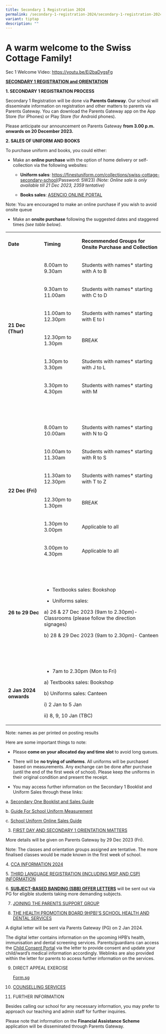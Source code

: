 ```yaml
---
title: Secondary 1 Registration 2024
permalink: /secondary-1-registration-2024/secondary-1-registration-2024/
variant: tiptap
description: ""
---
```

<h1><strong>A warm welcome to the Swiss Cottage Family!</strong></h1><p>Sec 1 Welcome Video: <a href="https://youtu.be/Ej2baDygsFg" rel="noopener noreferrer nofollow" target="_blank"><u>https://youtu.be/Ej2baDygsFg</u></a></p><p><strong><u>SECONDARY 1 REGISTRATION and ORIENTATION</u></strong></p><p><strong>1. SECONDARY 1 REGISTRATION PROCESS</strong>&nbsp;</p><p>Secondary 1 Registration will be done via <strong>Parents Gateway</strong>. Our school will disseminate information on registration and other matters to parents via Parents Gateway. You can download the Parents Gateway app on the App Store (for iPhones) or Play Store (for Android phones).</p><p>Please anticipate our announcement on Parents Gateway <strong>from 3.00 p.m. onwards on 20 December 2023.</strong>&nbsp;&nbsp;</p><p><strong>2. SALES OF UNIFORM AND BOOKS</strong></p><p>To purchase uniform and books, you could either:</p><ul data-tight="true" class="tight"><li><p>Make an <strong>online purchase</strong> with the option of home delivery or self-collection via the following websites:</p><ul data-tight="true" class="tight"><li><p><strong>Uniform sales</strong>: <a href="https://finestuniform.com/collections/swiss-cottage-secondary-school" rel="noopener noreferrer nofollow" target="_blank">https://finestuniform.com/collections/swiss-cottage-secondary-school</a>(Password: SW23) <em>(Note: Online sale is only available till 21 Dec 2023, 2359 tentative)</em></p></li><li><p><strong>Books sales</strong>: <a href="https://asencio.com.sg" rel="noopener noreferrer nofollow" target="_blank">ASENCIO ONLINE PORTAL</a></p></li></ul></li></ul><p>Note: You are encouraged to make an online purchase if you wish to avoid onsite queue</p><ul data-tight="true" class="tight"><li><p>Make an <strong>onsite purchase</strong> following the suggested dates and staggered times <em>(see table below)</em>.</p></li></ul><table><tbody><tr><td rowspan="1" colspan="1"><p><strong>Date</strong></p></td><td rowspan="1" colspan="1"><p><strong>Timing</strong></p></td><td rowspan="1" colspan="1"><p><strong>Recommended Groups for Onsite Purchase and Collection</strong></p></td></tr><tr><td rowspan="6" colspan="1"><p><strong>21 Dec (Thur)</strong></p></td><td rowspan="1" colspan="1"><p>8.00am to 9.30am</p></td><td rowspan="1" colspan="1"><p>Students with names* starting with A to B</p></td></tr><tr><td rowspan="1" colspan="1"><p>9.30am to 11.00am</p></td><td rowspan="1" colspan="1"><p>Students with names* starting with C to D</p></td></tr><tr><td rowspan="1" colspan="1"><p>11.00am to 12.30pm</p></td><td rowspan="1" colspan="1"><p>Students with names* starting with E to I</p></td></tr><tr><td rowspan="1" colspan="1"><p>12.30pm to 1.30pm</p></td><td rowspan="1" colspan="1"><p>BREAK</p></td></tr><tr><td rowspan="1" colspan="1"><p>1.30pm to 3.30pm</p></td><td rowspan="1" colspan="1"><p>Students with names* starting with J to L</p></td></tr><tr><td rowspan="1" colspan="1"><p>3.30pm to 4.30pm</p></td><td rowspan="1" colspan="1"><p>Students with names* starting with M</p></td></tr><tr><td rowspan="1" colspan="3"><p><strong>&nbsp;</strong></p></td></tr><tr><td rowspan="6" colspan="1"><p><strong>22 Dec (Fri)</strong></p></td><td rowspan="1" colspan="1"><p>8.00am to 10.00am</p></td><td rowspan="1" colspan="1"><p>Students with names* starting with N to Q</p></td></tr><tr><td rowspan="1" colspan="1"><p>10.00am to 11.30am</p></td><td rowspan="1" colspan="1"><p>Students with names* starting with R to S</p></td></tr><tr><td rowspan="1" colspan="1"><p>11.30am to 12.30pm</p></td><td rowspan="1" colspan="1"><p>Students with names* starting with T to Z</p></td></tr><tr><td rowspan="1" colspan="1"><p>12.30pm to 1.30pm</p></td><td rowspan="1" colspan="1"><p>BREAK</p></td></tr><tr><td rowspan="1" colspan="1"><p>1.30pm to 3.00pm</p></td><td rowspan="1" colspan="1"><p>Applicable to all</p></td></tr><tr><td rowspan="1" colspan="1"><p>3.00pm to 4.30pm</p></td><td rowspan="1" colspan="1"><p>Applicable to all</p></td></tr><tr><td rowspan="1" colspan="3"><p><strong>&nbsp;</strong></p></td></tr><tr><td rowspan="1" colspan="1"><p><strong>26 to 29 Dec</strong></p></td><td rowspan="1" colspan="2"><ul data-tight="true" class="tight"><li><p>Textbooks sales: Bookshop</p></li><li><p>Uniforms sales:&nbsp;</p></li></ul><p>a) 26 &amp; 27 Dec 2023 (9am to 2.30pm)- Classrooms (please follow the direction signages)</p><p>b) 28 &amp; 29 Dec 2023 (9am to 2.30pm)- Canteen</p></td></tr><tr><td rowspan="1" colspan="3"><p><strong>&nbsp;</strong></p></td></tr><tr><td rowspan="1" colspan="1"><p><strong>2 Jan 2024 onwards</strong></p></td><td rowspan="1" colspan="2"><ul data-tight="true" class="tight"><li><p>7am to 2.30pm (Mon to Fri)</p></li></ul><p>a) Textbooks sales: Bookshop</p><p>b) Uniforms sales: Canteen</p><p>i) 2 Jan to 5 Jan</p><p>ii) 8, 9, 10 Jan (TBC)</p></td></tr></tbody></table><p>Note: names as per printed on posting results</p><p></p><p>Here are some important things to note:</p><ul data-tight="true" class="tight"><li><p>Please <strong>come on your allocated day and time slot</strong> to avoid long queues.</p></li><li><p>There will be <strong>no trying of uniforms</strong>. All uniforms will be purchased based on measurements. Any exchange can be done after purchase (until the end of the first week of school). Please keep the uniforms in their original condition and present the receipt.</p></li><li><p>You may access further information on the Secondary 1 Booklist and Uniform Sales through these links:&nbsp;</p></li></ul><p>a. <a href="/files/Secondary%201%20Registration/Swiss_Cottage_Secondary_School_Booklist_2024_FINAL_Sec_1__14_Dec___1_.pdf" rel="noopener noreferrer nofollow" target="_blank">Secondary One Booklist and Sales Guide</a></p><p>b. <a href="/files/Secondary%201%20Registration/Guide_For_School_Uniform_Measurement__included_as_per_2023_.pdf" rel="noopener noreferrer nofollow" target="_blank">Guide For School Uniform Measurement</a></p><p>c. <a href="/files/Secondary%201%20Registration/Swiss_Uniform___Sale_of_Uniform_Guide.pdf" rel="noopener noreferrer nofollow" target="_blank">School Uniform Online Sales Gu</a><a href="/files/Swiss_School_Uniform___Sale_Guide_2024.pdf" rel="noopener noreferrer nofollow" target="_blank">ide</a></p><ol start="3" data-tight="true" class="tight"><li><p><a href="/files/FIRST_DAY_AND_SECONDARY_1_ORIENTATION_MATTERS.pdf" rel="noopener noreferrer nofollow" target="_blank">FIRST DAY AND SECONDARY 1 ORIENTATION MATTERS</a></p></li></ol><p>More details will be given on Parents Gateway by 29 Dec 2023 (Fri).</p><p>Note: The classes and orientation groups assigned are tentative. The more finalised classes would be made known in the first week of school.</p><p>4. <a href="/files/CCA_Information_2024.pdf" rel="noopener noreferrer nofollow" target="_blank">CCA INFORMATION 2024</a></p><p>5. <a href="/files/Secondary 1 Registration/HMTL_and_third_Languages_matters__2024_.pdf" rel="noopener noreferrer nofollow" target="_blank">THIRD LANGUAGE REGISTRATION (INCLUDING MSP AND CSP) INFORMATION</a></p><p>6. <strong><u>SUBJECT-BASED BANDING (SBB) OFFER LETTERS</u></strong> will be sent out via PG for eligible students taking more demanding subjects.</p><ol start="7" data-tight="true" class="tight"><li><p><a href="https://www.swisscottagesec.moe.edu.sg/swiss-partnerships/parents-support-group-psg/" rel="noopener noreferrer nofollow" target="_blank">JOINING THE PARENTS SUPPORT GROUP</a></p><p></p></li><li><p><a href="/files/Secondary%201%20Registration/2024_S1_Consent_Letter___HPB.pdf" rel="noopener noreferrer nofollow" target="_blank">THE HEALTH PROMOTION BOARD 9HPB)'S SCHOOL HEALTH AND DENTAL SERVICES</a></p></li></ol><p>A digital letter will be sent via Parents Gateway (PG) on 2 Jan 2024.</p><p>The digital letter contains information on the upcoming HPB’s health, immunisation and dental screening services. Parents/guardians can access the <a href="https://childconsent.hpb.gov.sg/" rel="noopener noreferrer nofollow" target="_blank">Child Consent Portal</a> via the letter to provide consent and update your child/ward’s medical information accordingly. Weblinks are also provided within the letter for parents to access further information on the services.</p><ol start="9" data-tight="true" class="tight"><li><p>DIRECT APPEAL EXERCISE</p><p><a href="https://form.gov.sg/6523ae47f93bd600122503b0" rel="noopener noreferrer nofollow" target="_blank">Form.sg</a></p><p></p></li><li><p><a href="/files/COUNSELLING_SERVICES_FLYER__SCSS_2024_.pdf" rel="noopener noreferrer nofollow" target="_blank">COUNSELLING SERVICES</a></p><p></p></li><li><p>FURTHER INFORMATION</p></li></ol><p>Besides calling our school for any necessary information, you may prefer to approach our teaching and admin staff for further inquiries.</p><p>Please note that information on the <strong>Financial Assistance Scheme</strong> application will be disseminated through Parents Gateway.</p><p>&nbsp;</p>